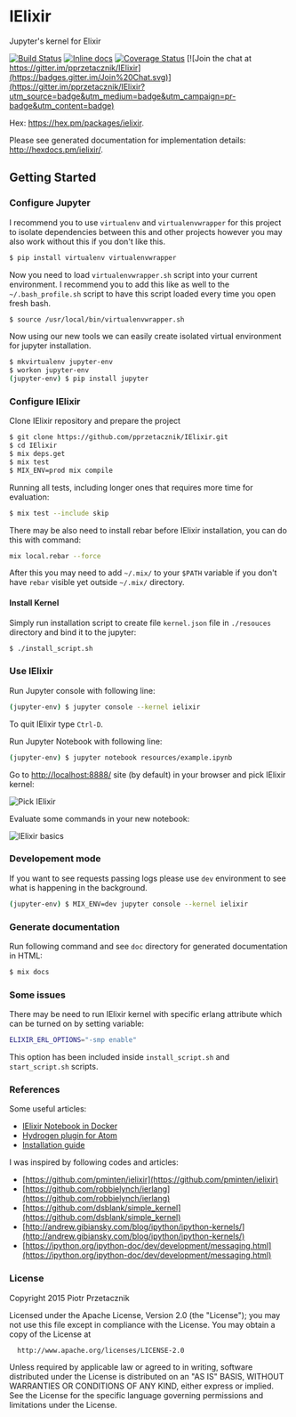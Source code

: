 IElixir
=======

Jupyter's kernel for Elixir

[![Build Status](https://travis-ci.org/pprzetacznik/IElixir.svg)](https://travis-ci.org/pprzetacznik/IElixir)
[![Inline docs](http://inch-ci.org/github/pprzetacznik/IElixir.svg?branch=master)](http://inch-ci.org/github/pprzetacznik/IElixir)
[![Coverage Status](https://coveralls.io/repos/github/pprzetacznik/IElixir/badge.svg?branch=master)](https://coveralls.io/github/pprzetacznik/IElixir?branch=master)
[![Join the chat at https://gitter.im/pprzetacznik/IElixir](https://badges.gitter.im/Join%20Chat.svg)](https://gitter.im/pprzetacznik/IElixir?utm_source=badge&utm_medium=badge&utm_campaign=pr-badge&utm_content=badge)

Hex: https://hex.pm/packages/ielixir.

Please see generated documentation for implementation details: http://hexdocs.pm/ielixir/.

## Getting Started

### Configure Jupyter

I recommend you to use `virtualenv` and `virtualenvwrapper` for this project to isolate dependencies between this and other projects however you may also work without this if you don't like this.
```Bash
$ pip install virtualenv virtualenvwrapper
```
Now you need to load `virtualenvwrapper.sh` script into your current environment. I recommend you to add this like as well to the `~/.bash_profile.sh` script to have this script loaded every time you open fresh bash.
```Bash
$ source /usr/local/bin/virtualenvwrapper.sh
```

Now using our new tools we can easily create isolated virtual environment for jupyter installation.
```Bash
$ mkvirtualenv jupyter-env
$ workon jupyter-env
(jupyter-env) $ pip install jupyter
```

### Configure IElixir

Clone IElixir repository and prepare the project
```Bash
$ git clone https://github.com/pprzetacznik/IElixir.git
$ cd IElixir
$ mix deps.get
$ mix test
$ MIX_ENV=prod mix compile
```

Running all tests, including longer ones that requires more time for evaluation:
```Bash
$ mix test --include skip
```

There may be also need to install rebar before IElixir installation, you can do this with command:
```Bash
mix local.rebar --force
```
After this you may need to add `~/.mix/` to your `$PATH` variable if you don't have `rebar` visible yet outside `~/.mix/` directory.

#### Install Kernel

Simply run installation script to create file `kernel.json` file in `./resouces` directory and bind it to the jupyter:
```Bash
$ ./install_script.sh
```

### Use IElixir

Run Jupyter console with following line:
```Bash
(jupyter-env) $ jupyter console --kernel ielixir
```

To quit IElixir type `Ctrl-D`.

Run Jupyter Notebook with following line:
```Bash
(jupyter-env) $ jupyter notebook resources/example.ipynb
```

Go to [http://localhost:8888/](http://localhost:8888/) site (by default) in your browser and pick IElixir kernel:

![Pick IElixir](/resources/jupyter_pick_kernel.png?raw=true)

Evaluate some commands in your new notebook:

![IElixir basics](/resources/jupyter_ielixir_basics.png?raw=true)

### Developement mode

If you want to see requests passing logs please use `dev` environment to see what is happening in the background.

```Bash
(jupyter-env) $ MIX_ENV=dev jupyter console --kernel ielixir
```

### Generate documentation

Run following command and see `doc` directory for generated documentation in HTML:
```Bash
$ mix docs
```

### Some issues

There may be need to run IElixir kernel with specific erlang attribute which can be turned on by setting variable:
```Bash
ELIXIR_ERL_OPTIONS="-smp enable"
```
This option has been included inside `install_script.sh` and `start_script.sh` scripts.

### References

Some useful articles:

* [IElixir Notebook in Docker](https://mattvonrocketstein.github.io/heredoc/ielixir-notebook-in-docker.html)
* [Hydrogen plugin for Atom](https://atom.io/packages/hydrogen)
* [Installation guide](http://blog.jonharrington.org/elixir-and-jupyter/)

I was inspired by following codes and articles:

* [https://github.com/pminten/ielixir](https://github.com/pminten/ielixir)
* [https://github.com/robbielynch/ierlang](https://github.com/robbielynch/ierlang)
* [https://github.com/dsblank/simple_kernel](https://github.com/dsblank/simple_kernel)
* [http://andrew.gibiansky.com/blog/ipython/ipython-kernels/](http://andrew.gibiansky.com/blog/ipython/ipython-kernels/)
* [https://ipython.org/ipython-doc/dev/development/messaging.html](https://ipython.org/ipython-doc/dev/development/messaging.html)

### License

Copyright 2015 Piotr Przetacznik

  Licensed under the Apache License, Version 2.0 (the "License");
  you may not use this file except in compliance with the License.
  You may obtain a copy of the License at

      http://www.apache.org/licenses/LICENSE-2.0

  Unless required by applicable law or agreed to in writing, software
  distributed under the License is distributed on an "AS IS" BASIS,
  WITHOUT WARRANTIES OR CONDITIONS OF ANY KIND, either express or implied.
  See the License for the specific language governing permissions and
  limitations under the License.
